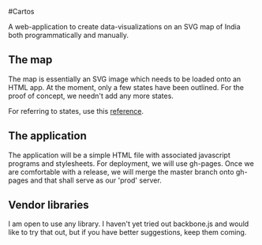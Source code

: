 #Cartos

A web-application to create data-visualizations on an SVG map of India both
programmatically and manually.

## The map

The map is essentially an SVG image which needs to be loaded onto an HTML 
app. At the moment, only a few states have been outlined. For the proof of
concept, we needn't add any more states.

For referring to states, use this [reference][1].

## The application

The application will be a simple HTML file with associated javascript programs
and stylesheets. For deployment, we will use gh-pages. Once we are comfortable
with a release, we will merge the master branch onto gh-pages and that shall 
serve as our 'prod' server.

## Vendor libraries

I am open to use any library. I haven't yet tried out backbone.js and would like
to try that out, but if you have better suggestions, keep them coming.

[1]: http://en.wikipedia.org/wiki/List_of_Indian_States_and_Union_Territories_by_two-letter_codes
